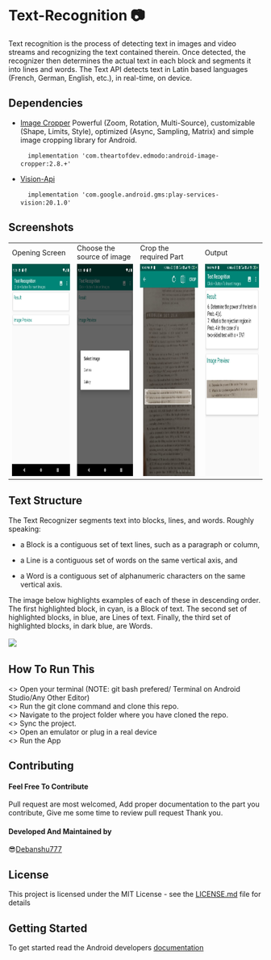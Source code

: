 # Text-Recognition 📷
Text recognition is the process of detecting text in images and video streams and recognizing the text contained therein. Once detected, the recognizer then determines the actual text in each block and segments it into lines and words. The Text API detects text in Latin based languages (French, German, English, etc.), in real-time, on device.

## Dependencies
- <a href="https://github.com/ArthurHub/Android-Image-Cropper">Image Cropper</a>
  Powerful (Zoom, Rotation, Multi-Source), customizable (Shape, Limits, Style), optimized (Async, Sampling, Matrix) and simple image cropping library for Android.
  ```
    implementation 'com.theartofdev.edmodo:android-image-cropper:2.8.+'
  ```
- <a href="https://developers.google.com/vision/android/text-overview">Vision-Api</a>
  ```
    implementation 'com.google.android.gms:play-services-vision:20.1.0'
  ```
## Screenshots
<table>
  <tr>
    <td>Opening Screen</td>
     <td>Choose the source of image</td>
     <td>Crop the required Part</td>
     <td>Output</td>
  </tr>
  <tr>
    <td><img src="https://github.com/Debanshu777/Text-Recognition/blob/master/app/Screenshots/Screenshot_1593878899.png" width=240 height=420/></td>
    <td><img src="https://github.com/Debanshu777/Text-Recognition/blob/master/app/Screenshots/Screenshot_1593878912.png" width=240 height=420/></td>
    <td><img src="https://github.com/Debanshu777/Text-Recognition/blob/master/app/Screenshots/WhatsApp%20Image%202020-07-04%20at%2010.48.57%20PM.jpeg" width=240 height=420/></td>
    <td><img src="https://github.com/Debanshu777/Text-Recognition/blob/master/app/Screenshots/WhatsApp%20Image%202020-07-04%20at%2010.48.57%20PM%20(1).jpeg" width=240 height=420/></td>
  </tr>
</table>
  
## Text Structure
The Text Recognizer segments text into blocks, lines, and words. Roughly speaking:

- a Block is a contiguous set of text lines, such as a paragraph or column,

- a Line is a contiguous set of words on the same vertical axis, and

- a Word is a contiguous set of alphanumeric characters on the same vertical axis.

The image below highlights examples of each of these in descending order. The first highlighted block, in cyan, is a Block of text. The second set of highlighted blocks, in blue, are Lines of text. Finally, the third set of highlighted blocks, in dark blue, are Words.
<br><br>
![](https://developers.google.com/vision/images/text-structure.png)

## How To Run This
<> Open your terminal (NOTE: git bash prefered/ Terminal on Android Studio/Any Other Editor)</br>
<> Run the git clone command and clone this repo.</br>
<> Navigate to the project folder where you have cloned the repo.</br>
<> Sync the project.</br>
<> Open an emulator or plug in a real device</br>
<> Run the App</br>

## Contributing
#### Feel Free To Contribute
Pull request are most welcomed, Add proper documentation to the part you contribute, Give me some time to review pull request Thank you.
#### Developed And Maintained by
😎<a href="https://github.com/Debanshu777">Debanshu777</a>

## License
This project is licensed under the MIT License - see the <a href="https://github.com/Debanshu777/Text-Recognition/blob/master/LICENSE">LICENSE.md</a> file for details

## Getting Started
To get started read the Android developers <a href="https://developer.android.com/">documentation</a>
